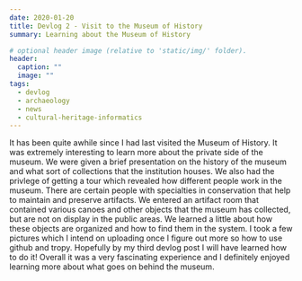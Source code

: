 ```yaml
---
date: 2020-01-20
title: Devlog 2 - Visit to the Museum of History
summary: Learning about the Museum of History

# optional header image (relative to 'static/img/' folder).
header:
  caption: ""
  image: ""
tags:
  - devlog
  - archaeology
  - news
  - cultural-heritage-informatics
---
```

It has been quite awhile since I had last visited the Museum of History. It was extremely interesting to learn more about the private side of the museum. We were given a brief presentation on the history of the museum and what sort of collections that the institution houses. We also had the privlege of getting a tour which revealed how different people work in the museum. There are certain people with specialties in conservation that help to maintain and preserve artifacts. We entered an artifact room that contained various canoes and other objects that the museum has collected, but are not on display in the public areas. We learned a little about how these objects are organized and how to find them in the system. I took a few pictures which I intend on uploading once I figure out more so how to use github and tropy. Hopefully by my third devlog post I will have learned how to do it! Overall it was a very fascinating experience and I definitely enjoyed learning more about what goes on behind the museum. 
